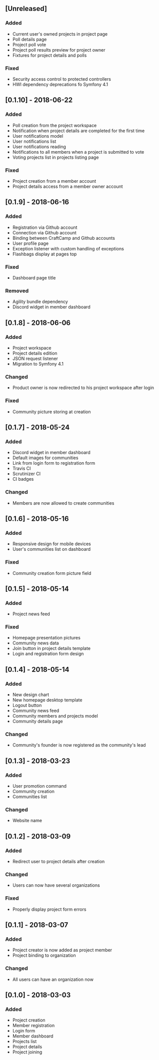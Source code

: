 ## [Unreleased]
### Added
- Current user's owned projects in project page
- Poll details page
- Project poll vote
- Project poll results preview for project owner
- Fixtures for project details and polls

### Fixed
- Security access control to protected controllers
- HWI dependency deprecations fo Symfony 4.1

## [0.1.10] - 2018-06-22
### Added
- Poll creation from the project workspace
- Notification when project details are completed for the first time
- User notifications model
- User notifications list
- User notifications reading
- Notifications to all members when a project is submitted to vote
- Voting projects list in projects listing page

### Fixed
- Project creation from a member account
- Project details access from a member owner account

## [0.1.9] - 2018-06-16
### Added
- Registration via Github account
- Connection via Github account
- Binding between CraftCamp and Github accounts
- User profile page
- Exception listener with custom handling of exceptions
- Flashbags display at pages top

### Fixed
- Dashboard page title

### Removed
- Agility bundle dependency
- Discord widget in member dashboard

## [0.1.8] - 2018-06-06
### Added
- Project workspace
- Project details edition
- JSON request listener
- Migration to Symfony 4.1

### Changed
- Product owner is now redirected to his project workspace after login

### Fixed
- Community picture storing at creation

## [0.1.7] - 2018-05-24
### Added
- Discord widget in member dashboard
- Default images for communities
- Link from login form to registration form
- Travis CI
- Scrutinizer CI
- CI badges

### Changed
- Members are now allowed to create communities

## [0.1.6] - 2018-05-16
### Added
- Responsive design for mobile devices
- User's communities list on dashboard

### Fixed
- Community creation form picture field

## [0.1.5] - 2018-05-14
### Added
- Project news feed

### Fixed
- Homepage presentation pictures
- Community news data
- Join button in project details template
- Login and registration form design

## [0.1.4] - 2018-05-14
### Added
- New design chart
- New homepage desktop template
- Logout button
- Community news feed
- Community members and projects model
- Community details page

### Changed
- Community's founder is now registered as the community's lead

## [0.1.3] - 2018-03-23
### Added
- User promotion command
- Community creation
- Communities list

### Changed
- Website name

## [0.1.2] - 2018-03-09
### Added
- Redirect user to project details after creation

### Changed
- Users can now have several organizations

### Fixed
- Properly display project form errors

## [0.1.1] - 2018-03-07
### Added
- Project creator is now added as project member
- Project binding to organization

### Changed
- All users can have an organization now

## [0.1.0] - 2018-03-03
### Added
- Project creation
- Member registration
- Login form
- Member dashboard
- Projects list
- Project details
- Project joining